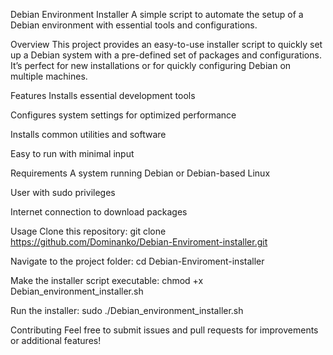 Debian Environment Installer
A simple script to automate the setup of a Debian environment with essential tools and configurations.

Overview
This project provides an easy-to-use installer script to quickly set up a Debian system with a pre-defined set of packages and configurations. It’s perfect for new installations or for quickly configuring Debian on multiple machines.

Features
Installs essential development tools

Configures system settings for optimized performance

Installs common utilities and software

Easy to run with minimal input

Requirements
A system running Debian or Debian-based Linux

User with sudo privileges

Internet connection to download packages

Usage
Clone this repository: 
git clone https://github.com/Dominanko/Debian-Enviroment-installer.git

Navigate to the project folder: 
cd Debian-Enviroment-installer

Make the installer script executable: 
chmod +x Debian_environment_installer.sh

Run the installer: 
sudo ./Debian_environment_installer.sh

Contributing
Feel free to submit issues and pull requests for improvements or additional features!
